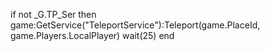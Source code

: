 if not _G.TP_Ser then
    game:GetService("TeleportService"):Teleport(game.PlaceId, game.Players.LocalPlayer)
    wait(25)
end

